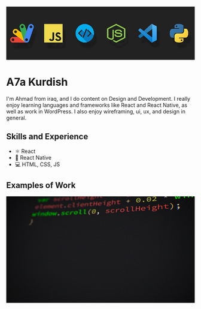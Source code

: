 ![Design and Development](https://raw.githubusercontent.com/A7a-Kurdish/A7a-Kurdish/main/javascript-google-node-js-html-microsoft-visual-studio-hd-wallpaper-preview.jpg)

# A7a Kurdish
I'm Ahmad from iraq, and I do content on Design and Development. I really enjoy learning languages and frameworks like React and React Native, as well as work in WordPress. I also enjoy wireframing, ui, ux, and design in general. 

## Skills and Experience
* ⚛ React
* 📱 React Native
* 💻 HTML, CSS, JS

## Examples of Work
<img src="https://raw.githubusercontent.com/A7a-Kurdish/A7a-Kurdish/main/gif.gif" width="1512" >

